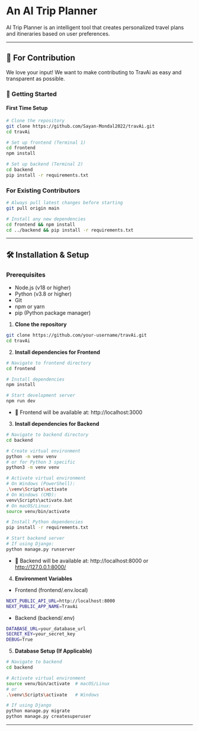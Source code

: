 # An AI Trip Planner
AI Trip Planner is an intelligent tool that creates personalized travel plans and itineraries based on user preferences.

---

## 🤝 For Contribution

We love your input! We want to make contributing to TravAi as easy and transparent as possible.

### 🚀 Getting Started

#### First Time Setup
```bash
# Clone the repository
git clone https://github.com/Sayan-Mondal2022/travAi.git
cd travAi

# Set up frontend (Terminal 1)
cd frontend
npm install

# Set up backend (Terminal 2)
cd backend
pip install -r requirements.txt

```

### For Existing Contributors

```bash
# Always pull latest changes before starting
git pull origin main

# Install any new dependencies
cd frontend && npm install
cd ../backend && pip install -r requirements.txt
```

---

## 🛠️ Installation & Setup

### Prerequisites

- Node.js (v18 or higher)
- Python (v3.8 or higher)
- Git
- npm or yarn
- pip (Python package manager)

1. **Clone the repository**

```bash
git clone https://github.com/your-username/travAi.git
cd travAi
```

2. **Install dependencies for Frontend**

```bash
# Navigate to frontend directory
cd frontend

# Install dependencies
npm install

# Start development server
npm run dev
```

- 📍 Frontend will be available at: http://localhost:3000

3. **Install dependencies for Backend**

```bash
# Navigate to backend directory
cd backend

# Create virtual environment
python -m venv venv
# or for Python 3 specific
python3 -m venv venv

# Activate virtual environment
# On Windows (PowerShell):
.\venv\Scripts\activate
# On Windows (CMD):
venv\Scripts\activate.bat
# On macOS/Linux:
source venv/bin/activate

# Install Python dependencies
pip install -r requirements.txt

# Start backend server
# If using Django:
python manage.py runserver
```
- 📍 Backend will be available at: http://localhost:8000 or http://127.0.0.1:8000/

4. **Environment Variables**

- Frontend (frontend/.env.local)

```bash
NEXT_PUBLIC_API_URL=http://localhost:8000
NEXT_PUBLIC_APP_NAME=TravAi
```

- Backend (backend/.env)

```bash
DATABASE_URL=your_database_url
SECRET_KEY=your_secret_key
DEBUG=True
```

5. **Database Setup (If Applicable)**

```bash
# Navigate to backend
cd backend

# Activate virtual environment
source venv/bin/activate  # macOS/Linux
# or
.\venv\Scripts\activate   # Windows

# If using Django
python manage.py migrate
python manage.py createsuperuser
```

---
